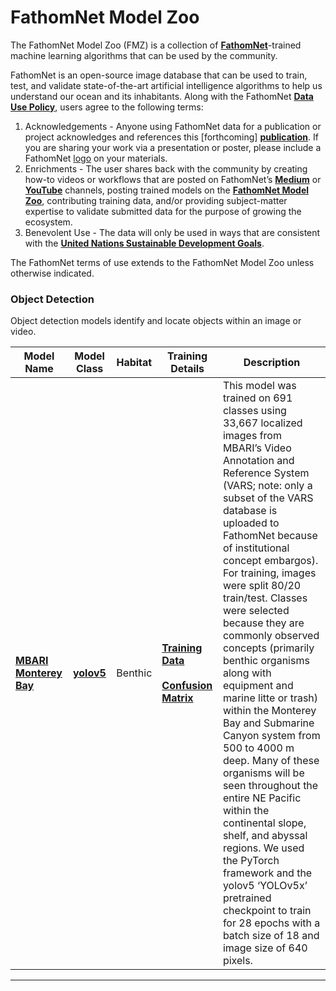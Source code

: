 # FathomNet Model Zoo
The FathomNet Model Zoo (FMZ) is a collection of <b>[FathomNet](www.fathomnet.org)</b>-trained machine learning algorithms that can be used by the community.

FathomNet is an open-source image database that can be used to train, test, and validate state-of-the-art artificial intelligence algorithms to help us understand our ocean and its inhabitants. Along with the FathomNet <b>[Data Use Policy](http://fathomnet.org/fathomnet/#/license)</b>, users agree to the following terms:

1. Acknowledgements - Anyone using FathomNet data for a publication or project acknowledges and references this [forthcoming] <b>[publication]()</b>. If you are sharing your work via a presentation or poster, please include a FathomNet </b>[logo](https://github.com/fathomnet/fathomnet-logo)</b> on your materials.
2. Enrichments - The user shares back with the community by creating how-to videos or workflows that are posted on FathomNet’s <b>[Medium](https://medium.com/fathomnet)</b> or <b>[YouTube](https://www.youtube.com/channel/UCTz_lVO8Q_FSjC5yE6sXAGg)</b> channels, posting trained models on the <b>[FathomNet Model Zoo](https://github.com/fathomnet/models)</b>, contributing training data, and/or providing subject-matter expertise to validate submitted data for the purpose of growing the ecosystem.
3. Benevolent Use - The data will only be used in ways that are consistent with the <b>[United Nations Sustainable Development Goals](https://sdgs.un.org/goals)</b>.

The FathomNet terms of use extends to the FathomNet Model Zoo unless otherwise indicated. 

### Object Detection <a name="object_detection"/>
Object detection models identify and locate objects within an image or video.

|Model Name |Model Class |Habitat |Training Details |Description |
|-|-|-|-|-|
|<b>[MBARI Monterey Bay](http://fathomnet.org/static/models/mbari-mb-benthic-33k.pt)</b>|<b>[yolov5](https://github.com/ultralytics/yolov5)</b>|Benthic|<b>[Training Data]()</b><br><br><b>[Confusion Matrix](https://user-images.githubusercontent.com/32526132/135349481-3981ed41-94e6-4c65-a028-810a06df959e.png)</b>|This model was trained on 691 classes using 33,667 localized images from MBARI’s Video Annotation and Reference System (VARS; note: only a subset of the VARS database is uploaded to FathomNet because of institutional concept embargos). For training, images were split 80/20 train/test. Classes were selected because they are commonly observed concepts (primarily benthic organisms along with equipment and marine litte or trash) within the Monterey Bay and Submarine Canyon system from 500 to 4000 m deep. Many of these organisms will be seen throughout the entire NE Pacific within the continental slope, shelf, and abyssal regions. We used the PyTorch framework and the yolov5 ‘YOLOv5x’ pretrained checkpoint to train for 28 epochs with a batch size of 18 and image size of 640 pixels.|
<hr>



